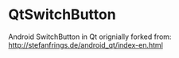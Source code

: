 # QtSwitchButton
Android SwitchButton in Qt orignially forked from:
http://stefanfrings.de/android_qt/index-en.html
